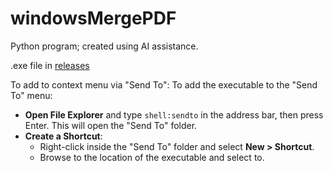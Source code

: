 # windowsMergePDF
Python program; created using AI assistance. 

.exe file in [releases](https://github.com/Googolplexic/windowsMergePDF/releases/tag/1.0)

To add to context menu via "Send To": 
   To add the executable to the "Send To" menu:

   - **Open File Explorer** and type `shell:sendto` in the address bar, then press Enter. This will open the "Send To" folder.
   - **Create a Shortcut**:
     - Right-click inside the "Send To" folder and select **New > Shortcut**.
     - Browse to the location of the executable and select to.
